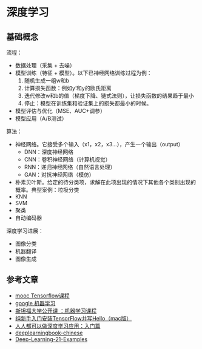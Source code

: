 # 深度学习

## 基础概念

流程：
* 数据处理（采集 + 去噪）
* 模型训练（特征 + 模型）。以下已神经网络训练过程为例：
    1. 随机生成一组w和b
    1. 计算损失函数：例如y’和y的欧氏距离
    1. 迭代修改w和b的值（梯度下降、链式法则），让损失函数的结果趋于最小
    1. 停止：模型在训练集和验证集上的损失都最小的时候。
* 模型评估与优化（MSE、AUC+调参）
* 模型应用（A/B测试）

算法：
* 神经网络。它接受多个输入（x1，x2，x3…），产生一个输出（output）
    * DNN：深度神经网络
    * CNN：卷积神经网络（计算机视觉）
    * RNN：递归神经网络（自然语言处理）
    * GAN：对抗神经网络（模仿）
* 朴素贝叶斯。给定的待分类项，求解在此项出现的情况下其他各个类别出现的概率。典型案例：垃圾分类
* KNN
* SVM
* 聚类
* 自动编码器

深度学习进展：
* 图像分类
* 机器翻译
* 图像生成

## 参考文章

* [mooc Tensorflow课程](https://www.youtube.com/watch?v=kGktiYF5upk&list=PLqVl9yVjQ_EK67vL3ZE2391TZOdQEbrpg)
* [google 机器学习](https://developers.google.cn/machine-learning/crash-course/introduction-to-neural-networks/video-lecture)
* [斯坦福大学公开课 ：机器学习课程](http://open.163.com/special/opencourse/machinelearning.html)
* [纯新手入门安装TensorFlow并写Hello（mac版）](https://blog.csdn.net/Cloudox_/article/details/77823389)
* [人人都可以做深度学习应用：入门篇](https://juejin.im/entry/58afdd9c2f301e0068f7da72)
* [deeplearningbook-chinese](https://github.com/exacity/deeplearningbook-chinese)
* [Deep-Learning-21-Examples](https://github.com/hzy46/Deep-Learning-21-Examples)